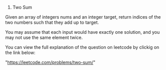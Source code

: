 1. Two Sum

Given an array of integers nums and an integer target, return indices of the two numbers such that they add up to target.

You may assume that each input would have exactly one solution, and you may not use the same element twice.

You can view the full explanation of the question on leetcode by clickig on the link below:

 "https://leetcode.com/problems/two-sum/"